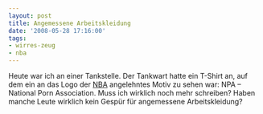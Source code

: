 ```yaml
---
layout: post
title: Angemessene Arbeitskleidung
date: '2008-05-28 17:16:00'
tags:
- wirres-zeug
- nba
---
```


Heute war ich an einer Tankstelle. Der Tankwart hatte ein T-Shirt an, auf dem ein an das Logo der [NBA](http://www.nba.com) angelehntes Motiv zu sehen war: NPA &#8211; National Porn Association.
Muss ich wirklich noch mehr schreiben? Haben manche Leute wirklich kein Gespür für angemessene Arbeitskleidung?